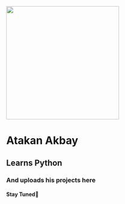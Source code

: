 <img width="300" height="300" src=https://github.com/atakanwhite/atakanwhite/assets/161921062/e90737e3-e851-4bc4-9f9e-d29775b1b95a>

<h1>Atakan Akbay </h1>
<h2>Learns Python </h2>
<h3>And uploads his projects here </h3>
<h4>Stay Tuned💎 </h4>

